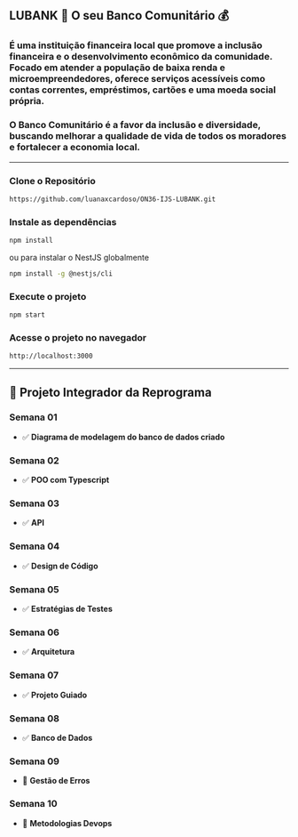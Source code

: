 ## LUBANK 🏦 O seu Banco Comunitário 💰

### É uma instituição financeira local que promove a inclusão financeira e o desenvolvimento econômico da comunidade. Focado em atender a população de baixa renda e microempreendedores, oferece serviços acessíveis como contas correntes, empréstimos, cartões e uma moeda social própria.

### O Banco Comunitário é a favor da inclusão e diversidade, buscando melhorar a qualidade de vida de todos os moradores e fortalecer a economia local.
---
### Clone o Repositório
```bash
https://github.com/luanaxcardoso/ON36-IJS-LUBANK.git
```

### Instale as dependências
```bash
npm install
```
ou para instalar o NestJS globalmente

```bash
npm install -g @nestjs/cli
```

### Execute o projeto
```bash
npm start
```
### Acesse o projeto no navegador
```bash
http://localhost:3000
```

---

## 📅 Projeto Integrador da Reprograma

###  Semana 01
- ✅ **Diagrama de modelagem do banco de dados criado**
###  Semana 02
- ✅ **POO com Typescript**
### Semana 03
- ✅ **API**
### Semana 04
- ✅ **Design de Código**
### Semana 05
- ✅ **Estratégias de Testes**
### Semana 06
- ✅ **Arquitetura**
### Semana 07
- ✅ **Projeto Guiado**
### Semana 08
- ✅ **Banco de Dados**
### Semana 09
- 🔲 **Gestão de Erros**
### Semana 10
- 🔲 **Metodologias Devops**
